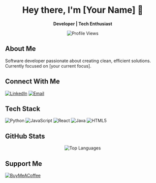 <div align="center">
  <h1>Hey there, I'm [Your Name] 👋</h1>
  <p><strong>Developer | Tech Enthusiast</strong></p>
  
  ![Profile Views](https://komarev.com/ghpvc/?username=yourusername&label=Profile%20views&color=0e75b6&style=flat&base=97)
</div>

## About Me
Software developer passionate about creating clean, efficient solutions. Currently focused on [your current focus].

## Connect With Me
[![LinkedIn](https://img.shields.io/badge/LinkedIn-%230077B5.svg?logo=linkedin&logoColor=white)](https://linkedin.com/in/yourusername) 
[![Email](https://img.shields.io/badge/Email-D14836?logo=gmail&logoColor=white)](mailto:youremail@example.com)

## Tech Stack
![Python](https://img.shields.io/badge/python-3670A0?style=for-the-badge&logo=python&logoColor=ffdd54)
![JavaScript](https://img.shields.io/badge/javascript-%23323330.svg?style=for-the-badge&logo=javascript&logoColor=%23F7DF1E)
![React](https://img.shields.io/badge/react-%2320232a.svg?style=for-the-badge&logo=react&logoColor=%2361DAFB)
![Java](https://img.shields.io/badge/java-%23ED8B00.svg?style=for-the-badge&logo=openjdk&logoColor=white)
![HTML5](https://img.shields.io/badge/html5-%23E34F26.svg?style=for-the-badge&logo=html5&logoColor=white)

## GitHub Stats
<p align="center">
  <img src="https://github-readme-stats.vercel.app/api/top-langs/?username=yourusername&theme=dark&hide_border=true&include_all_commits=true&count_private=true&layout=compact" alt="Top Languages" />
</p>

## Support Me
[![BuyMeACoffee](https://img.shields.io/badge/Buy%20Me%20a%20Coffee-ffdd00?style=for-the-badge&logo=buy-me-a-coffee&logoColor=black)](https://buymeacoffee.com/yourusername)
